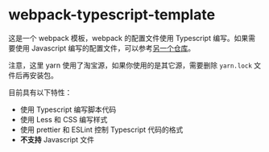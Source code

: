 # webpack-typescript-template

这是一个 webpack 模板，webpack 的配置文件使用 Typescript 编写。如果需要使用 Javascript 编写的配置文件，可以参考[另一个仓库](https://github.com/zhangzhengyi1024/webpack-typescript-template-js)。

注意，这里 yarn 使用了淘宝源，如果你使用的是其它源，需要删除 `yarn.lock` 文件后再安装包。

目前具有以下特性：

- 使用 Typescript 编写脚本代码
- 使用 Less 和 CSS 编写样式
- 使用 prettier 和 ESLint 控制 Typescript 代码的格式
- **不支持** Javascript 文件
